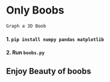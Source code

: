 # Only Boobs

 `Graph a 3D Boob`
#### 1. `pip install numpy pandas matplotlib`
#### 2. Run `boobs.py`

## Enjoy Beauty of boobs
